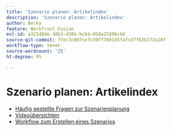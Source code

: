 ```yaml
---
title: 'Szenario planen: Artikelindex'
description: 'Szenario planen: Artikelindex'
author: Becky
feature: Workfront Fusion
exl-id: a32140de-38b3-438b-bcb4-058a25896cb0
source-git-commit: 77ec3c007ce7c49ff760145fafcd7f62b273a18f
workflow-type: tm+mt
source-wordcount: '25'
ht-degree: 0%

---
```


# Szenario planen: Artikelindex

* [Häufig gestellte Fragen zur Szenarienplanung](/help/workfront-fusion/create-scenarios/plan-a-scenario/faq.md)
* [Videoübersichten](/help/workfront-fusion/create-scenarios/plan-a-scenario/fusion-basics-videos.md)
* [Workflow zum Erstellen eines Szenarios](/help/workfront-fusion/create-scenarios/plan-a-scenario/create-a-scenario-workflow.md)
